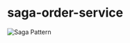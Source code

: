 # saga-order-service
![Saga Pattern](https://github.com/rjclancy/saga-devops/blob/main/saga-pattern-flow.png)
